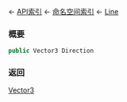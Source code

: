 ← [API索引](Api-Index) ← [命名空间索引](Namespace-Index) ← [Line](VRageMath.Line)

### 概要

```csharp
public Vector3 Direction
```

### 返回

[Vector3](VRageMath.Vector3)

